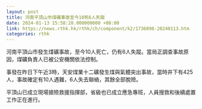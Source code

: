 ```yaml
---
layout: post
title: 河南平頂山市煤礦事故至今10死6人失蹤
date: 2024-01-13 15:58:28.000000000 +08:00
link: https://news.rthk.hk/rthk/ch/component/k2/1736098-20240113.htm
categories: rthk
---
```


河南平頂山市發生煤礦事故，至今10人死亡，仍有6人失蹤。當局正調查事故原因，煤礦負責人已被公安機關依法控制。

事發在昨日下午近3時，天安煤業十二礦發生煤與氣體突出事故，當時井下有425人，事故確定有10人遇難，6人失去聯絡，其餘全部脫險。

平頂山已成立現場搶險救援指揮部，省級也已成立應急專班，人員搜救和後續處置工作正在進行。
